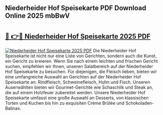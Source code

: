 ## Niederheider Hof Speisekarte PDF Download Online 2025 mbBwV

# <h2><a href="http://gcafmpc.nevu.top/?p=Niederheider+Hof+Speisekarte">🔗 👉🔴 Niederheider Hof Speisekarte 2025 PDF</a></h2>

[![Niederheider Hof Speisekarte 2025 PDF](https://i.imgur.com/dBaPXMq.png)](http://gcafmpc.nevu.top/?p=Niederheider+Hof+Speisekarte)
Die Niederheider Hof Speisekarte ist nicht nur eine Liste von Gerichten, sondern auch die Kunst, ein Gericht zu kreieren. Wenn Sie nach einem leichten und frischen Gericht suchen, empfehlen wir Ihnen, unseren Salatbereich auf der Niederheider Hof Speisekarte zu besuchen. Für diejenigen, die Fleisch lieben, bieten wir eine umfangreiche Auswahl an Gerichten auf der Niederheider Hof Speisekarte an: Rindfleisch, Schweinefleisch, Huhn und Fisch. Unseren Auserwählten bieten wir Gourmet-Gerichte wie Schaschlik und Steak an, die auf einem Holzfeuer zubereitet werden. Unsere Niederheider Hof Speisekarte umfasst eine große Auswahl an Desserts, von klassischen Torten und Kuchen bis hin zu exquisiten Crème Brûlée und Schokoladen-Balinas.
